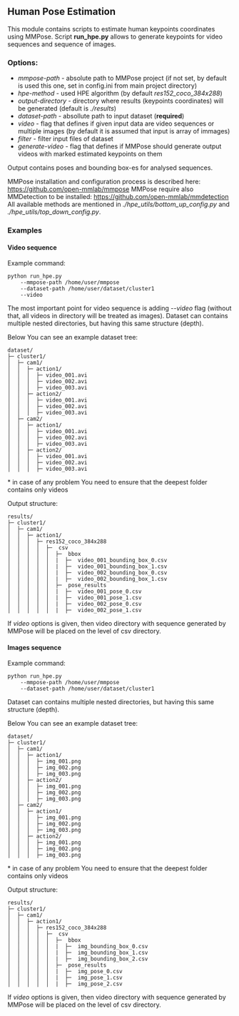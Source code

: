 ## Human Pose Estimation
This module contains scripts to estimate human keypoints coordinates using MMPose. 
Script **run_hpe.py** allows to generate keypoints for video sequences and sequence of images. 

### Options:
- *mmpose-path* - absolute path to MMPose project (if not set, by default is used this one, set in config.ini from main project directory)
- *hpe-method* - used HPE algorithm (by default *res152_coco_384x288*)
- *output-directory* - directory where results (keypoints coordinates) will be generated (default is *./results*)
- *dataset-path* - absollute path to input dataset (**required**)
- *video* - flag that defines if given input data are video sequences or multiple images (by default it is assumed that input is array of immages)
- *filter* - filter input files of dataset
- *generate-video*  - flag that defines if MMPose should generate output videos with marked estimated keypoints on them

Output contains poses and bounding box-es for analysed sequences. 

MMPose installation and configuration process is described here: https://github.com/open-mmlab/mmpose
MMPose require also MMDetection to be installed: https://github.com/open-mmlab/mmdetection
All available methods are mentioned in *./hpe_utils/bottom_up_config.py* and *./hpe_utils/top_down_config.py*.

### Examples

#### Video sequence

Example command:

```
python run_hpe.py 
    --mmpose-path /home/user/mmpose
    --dataset-path /home/user/dataset/cluster1 
    --video
```

The most important point for video sequence is adding *--video* flag (without that, all videos in directory will be treated as images).
Dataset can contains multiple nested directories, but having this same structure (depth).

Below You can see an example dataset tree:

```
dataset/
├─ cluster1/
│  ├─ cam1/
│  │  ├─ action1/
│  │  │  ├─ video_001.avi
│  │  │  ├─ video_002.avi
│  │  │  ├─ video_003.avi
│  │  ├─ action2/
│  │  │  ├─ video_001.avi
│  │  │  ├─ video_002.avi
│  │  │  ├─ video_003.avi
│  ├─ cam2/
│  │  ├─ action1/
│  │  │  ├─ video_001.avi
│  │  │  ├─ video_002.avi
│  │  │  ├─ video_003.avi
│  │  ├─ action2/
│  │  │  ├─ video_001.avi
│  │  │  ├─ video_002.avi
│  │  │  ├─ video_003.avi

```
\* in case of any problem You need to ensure that the deepest folder contains only videos

Output structure:

```
results/
├─ cluster1/
│  ├─ cam1/
│  │  ├─ action1/
│  │  │  ├─ res152_coco_384x288
│  │  │  │  ├─  csv
│  │  │  │  │  ├─  bbox
│  │  │  │  │  |  ├─  video_001_bounding_box_0.csv
│  │  │  │  │  |  ├─  video_001_bounding_box_1.csv
│  │  │  │  │  |  ├─  video_002_bounding_box_0.csv
│  │  │  │  │  |  ├─  video_002_bounding_box_1.csv
│  │  │  │  │  ├─  pose_results
│  │  │  │  │  |  ├─  video_001_pose_0.csv
│  │  │  │  │  |  ├─  video_001_pose_1.csv
│  │  │  │  │  |  ├─  video_002_pose_0.csv
│  │  │  │  │  |  ├─  video_002_pose_1.csv
```

If *video* options is given, then video directory with sequence generated by MMPose will be placed on the level of csv directory.

#### Images sequence

Example command:

```
python run_hpe.py 
    --mmpose-path /home/user/mmpose
    --dataset-path /home/user/dataset/cluster1
```

Dataset can contains multiple nested directories, but having this same structure (depth).

Below You can see an example dataset tree:

```
dataset/
├─ cluster1/
│  ├─ cam1/
│  │  ├─ action1/
│  │  │  ├─ img_001.png
│  │  │  ├─ img_002.png
│  │  │  ├─ img_003.png
│  │  ├─ action2/
│  │  │  ├─ img_001.png
│  │  │  ├─ img_002.png
│  │  │  ├─ img_003.png
│  ├─ cam2/
│  │  ├─ action1/
│  │  │  ├─ img_001.png
│  │  │  ├─ img_002.png
│  │  │  ├─ img_003.png
│  │  ├─ action2/
│  │  │  ├─ img_001.png
│  │  │  ├─ img_002.png
│  │  │  ├─ img_003.png

```
\* in case of any problem You need to ensure that the deepest folder contains only videos


Output structure:


```
results/
├─ cluster1/
│  ├─ cam1/
│  │  ├─ action1/
│  │  │  ├─ res152_coco_384x288
│  │  │  │  ├─  csv
│  │  │  │  │  ├─  bbox
│  │  │  │  │  |  ├─  img_bounding_box_0.csv
│  │  │  │  │  |  ├─  img_bounding_box_1.csv
│  │  │  │  │  |  ├─  img_bounding_box_2.csv
│  │  │  │  │  ├─  pose_results
│  │  │  │  │  |  ├─  img_pose_0.csv
│  │  │  │  │  |  ├─  img_pose_1.csv
│  │  │  │  │  |  ├─  img_pose_2.csv
```

If *video* options is given, then video directory with sequence generated by MMPose will be placed on the level of csv directory.
